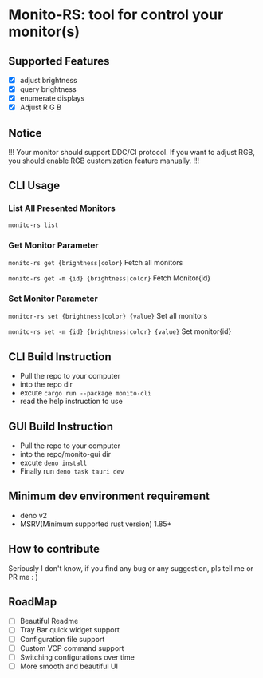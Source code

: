 # Monito-RS: tool for control your monitor(s)

## Supported Features

- [x] adjust brightness
- [x] query brightness
- [x] enumerate displays
- [x] Adjust R G B

## Notice

!!! Your monitor should support DDC/CI protocol. If you want to adjust RGB, you should enable RGB customization feature manually. !!!

## CLI Usage

### List All Presented Monitors

`monito-rs list`

### Get Monitor Parameter

`monito-rs get {brightness|color}` Fetch all monitors

`monito-rs get -m {id} {brightness|color}` Fetch Monitor{id}

### Set Monitor Parameter

`monitor-rs set {brightness|color} {value}` Set all monitors

`monito-rs set -m {id} {brightness|color} {value}` Set monitor{id}

## CLI Build Instruction

- Pull the repo to your computer
- into the repo dir
- excute `cargo run --package monito-cli`
- read the help instruction to use

## GUI Build Instruction

- Pull the repo to your computer
- into the repo/monito-gui dir
- excute `deno install`
- Finally run `deno task tauri dev`

## Minimum dev environment requirement

- deno v2
- MSRV(Minimum supported rust version) 1.85+

## How to contribute

Seriously I don't know, if you find any bug or any suggestion, pls tell me or PR me : )

## RoadMap

- [ ] Beautiful Readme
- [ ] Tray Bar quick widget support
- [ ] Configuration file support
- [ ] Custom VCP command support
- [ ] Switching configurations over time
- [ ] More smooth and beautiful UI
